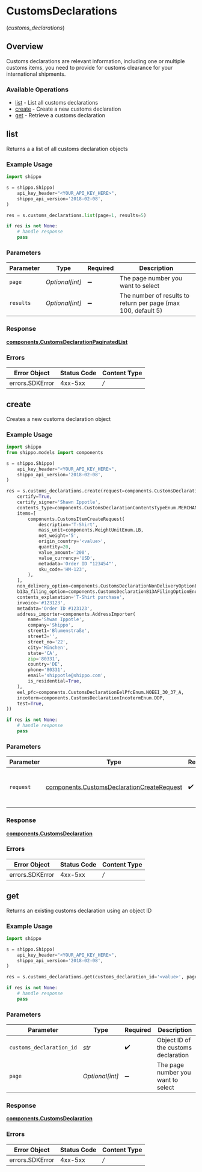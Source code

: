 # CustomsDeclarations
(*customs_declarations*)

## Overview

Customs declarations are relevant information, including one or multiple customs items, you need to provide for 
customs clearance for your international shipments.
<SchemaDefinition schemaRef="#/components/schemas/CustomsDeclaration"/>

### Available Operations

* [list](#list) - List all customs declarations
* [create](#create) - Create a new customs declaration
* [get](#get) - Retrieve a customs declaration

## list

Returns a a list of all customs declaration objects

### Example Usage

```python
import shippo

s = shippo.Shippo(
    api_key_header="<YOUR_API_KEY_HERE>",
    shippo_api_version='2018-02-08',
)

res = s.customs_declarations.list(page=1, results=5)

if res is not None:
    # handle response
    pass

```

### Parameters

| Parameter                                                     | Type                                                          | Required                                                      | Description                                                   |
| ------------------------------------------------------------- | ------------------------------------------------------------- | ------------------------------------------------------------- | ------------------------------------------------------------- |
| `page`                                                        | *Optional[int]*                                               | :heavy_minus_sign:                                            | The page number you want to select                            |
| `results`                                                     | *Optional[int]*                                               | :heavy_minus_sign:                                            | The number of results to return per page (max 100, default 5) |


### Response

**[components.CustomsDeclarationPaginatedList](../../models/components/customsdeclarationpaginatedlist.md)**
### Errors

| Error Object    | Status Code     | Content Type    |
| --------------- | --------------- | --------------- |
| errors.SDKError | 4xx-5xx         | */*             |

## create

Creates a new customs declaration object

### Example Usage

```python
import shippo
from shippo.models import components

s = shippo.Shippo(
    api_key_header="<YOUR_API_KEY_HERE>",
    shippo_api_version='2018-02-08',
)

res = s.customs_declarations.create(request=components.CustomsDeclarationCreateRequest(
    certify=True,
    certify_signer='Shawn Ippotle',
    contents_type=components.CustomsDeclarationContentsTypeEnum.MERCHANDISE,
    items=[
        components.CustomsItemCreateRequest(
            description='T-Shirt',
            mass_unit=components.WeightUnitEnum.LB,
            net_weight='5',
            origin_country='<value>',
            quantity=20,
            value_amount='200',
            value_currency='USD',
            metadata='Order ID "123454"',
            sku_code='HM-123',
        ),
    ],
    non_delivery_option=components.CustomsDeclarationNonDeliveryOptionEnum.RETURN,
    b13a_filing_option=components.CustomsDeclarationB13AFilingOptionEnum.FILED_ELECTRONICALLY,
    contents_explanation='T-Shirt purchase',
    invoice='#123123',
    metadata='Order ID #123123',
    address_importer=components.AddressImporter(
        name='Shwan Ippotle',
        company='Shippo',
        street1='Blumenstraße',
        street3='',
        street_no='22',
        city='München',
        state='CA',
        zip='80331',
        country='DE',
        phone='80331',
        email='shippotle@shippo.com',
        is_residential=True,
    ),
    eel_pfc=components.CustomsDeclarationEelPfcEnum.NOEEI_30_37_A,
    incoterm=components.CustomsDeclarationIncotermEnum.DDP,
    test=True,
))

if res is not None:
    # handle response
    pass

```

### Parameters

| Parameter                                                                                                | Type                                                                                                     | Required                                                                                                 | Description                                                                                              |
| -------------------------------------------------------------------------------------------------------- | -------------------------------------------------------------------------------------------------------- | -------------------------------------------------------------------------------------------------------- | -------------------------------------------------------------------------------------------------------- |
| `request`                                                                                                | [components.CustomsDeclarationCreateRequest](../../models/components/customsdeclarationcreaterequest.md) | :heavy_check_mark:                                                                                       | The request object to use for the request.                                                               |


### Response

**[components.CustomsDeclaration](../../models/components/customsdeclaration.md)**
### Errors

| Error Object    | Status Code     | Content Type    |
| --------------- | --------------- | --------------- |
| errors.SDKError | 4xx-5xx         | */*             |

## get

Returns an existing customs declaration using an object ID

### Example Usage

```python
import shippo

s = shippo.Shippo(
    api_key_header="<YOUR_API_KEY_HERE>",
    shippo_api_version='2018-02-08',
)

res = s.customs_declarations.get(customs_declaration_id='<value>', page=1)

if res is not None:
    # handle response
    pass

```

### Parameters

| Parameter                            | Type                                 | Required                             | Description                          |
| ------------------------------------ | ------------------------------------ | ------------------------------------ | ------------------------------------ |
| `customs_declaration_id`             | *str*                                | :heavy_check_mark:                   | Object ID of the customs declaration |
| `page`                               | *Optional[int]*                      | :heavy_minus_sign:                   | The page number you want to select   |


### Response

**[components.CustomsDeclaration](../../models/components/customsdeclaration.md)**
### Errors

| Error Object    | Status Code     | Content Type    |
| --------------- | --------------- | --------------- |
| errors.SDKError | 4xx-5xx         | */*             |
